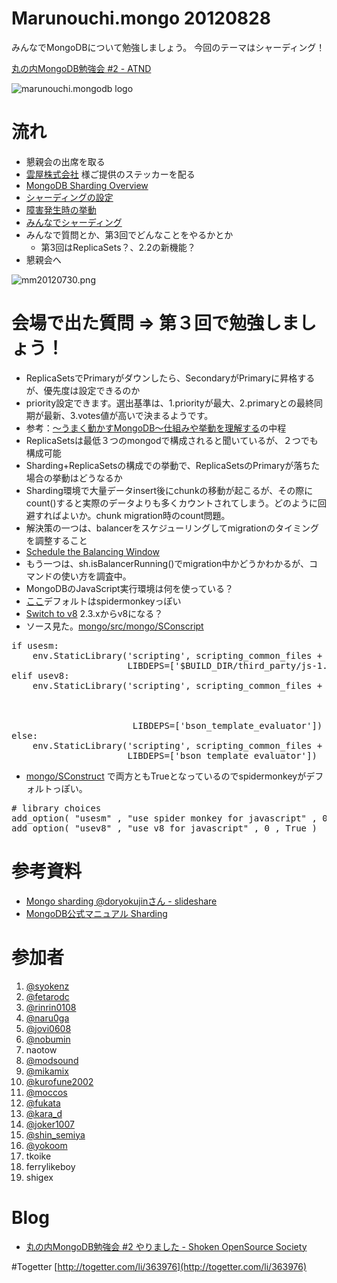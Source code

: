 Marunouchi.mongo 20120828
=================
みんなでMongoDBについて勉強しましょう。
今回のテーマはシャーディング！

[丸の内MongoDB勉強会 #2 - ATND](http://atnd.org/events/31234)

![marunouchi.mongodb logo](http://www.fedc.biz/~fujisaki/img/mongodb_logo.png)


# 流れ
* 懇親会の出席を取る
* [雲屋株式会社](http://kumoya.com/) 様ご提供のステッカーを配る
* [MongoDB Sharding Overview](https://github.com/syokenz/marunouchi-mongodb/tree/master/20120828/syokenz)
* [シャーディングの設定](https://github.com/syokenz/marunouchi-mongodb/tree/master/20120828/syokenz/step01)
* [障害発生時の挙動](https://github.com/syokenz/marunouchi-mongodb/tree/master/20120828/syokenz/step02)
* [みんなでシャーディング](https://github.com/syokenz/marunouchi-mongodb/tree/master/20120828/syokenz/step03)
* みんなで質問とか、第3回でどんなことをやるかとか
  * 第3回はReplicaSets？、2.2の新機能？
* 懇親会へ

![mm20120730.png](http://www.fedc.biz/~fujisaki/img/mm20120828.jpg)

# 会場で出た質問 => 第３回で勉強しましょう！
- ReplicaSetsでPrimaryがダウンしたら、SecondaryがPrimaryに昇格するが、優先度は設定できるのか
 - priority設定できます。選出基準は、1.priorityが最大、2.primaryとの最終同期が最新、3.votes値が高いで決まるようです。
 - 参考：[〜うまく動かすMongoDB〜仕組みや挙動を理解する](http://doryokujin.hatenablog.jp/entry/20110519/1305737343)の中程
- ReplicaSetsは最低３つのmongodで構成されると聞いているが、２つでも構成可能
- Sharding+ReplicaSetsの構成での挙動で、ReplicaSetsのPrimaryが落ちた場合の挙動はどうなるか
- Sharding環境で大量データinsert後にchunkの移動が起こるが、その際にcount()すると実際のデータよりも多くカウントされてしまう。どのように回避すればよいか。chunk migration時のcount問題。
 - 解決策の一つは、balancerをスケジューリングしてmigrationのタイミングを調整すること
 - [Schedule the Balancing Window](http://docs.mongodb.org/manual/administration/sharding/#schedule-the-balancing-window)
 - もう一つは、sh.isBalancerRunning()でmigration中かどうかわかるが、コマンドの使い方を調査中。
- MongoDBのJavaScript実行環境は何を使っている？
 - [ここ](https://groups.google.com/forum/?fromgroups=#!topic/mongodb-user/PHeh_kB6VNY)デフォルトはspidermonkeyっぽい
 - [Switch to v8](https://jira.mongodb.org/browse/SERVER-2407)  2.3.xからv8になる？
 - ソース見た。[mongo/src/mongo/SConscript](https://github.com/mongodb/mongo/blob/master/src/mongo/SConscript)

<pre>
if usesm:
    env.StaticLibrary('scripting', scripting_common_files + ['scripting/engine_spidermonkey.cpp'],
                      LIBDEPS=['$BUILD_DIR/third_party/js-1.7/js', 'bson_template_evaluator'])
elif usev8:
    env.StaticLibrary('scripting', scripting_common_files + ['scripting/engine_v8.cpp',
                                                             'scripting/v8_db.cpp',
                                                             'scripting/v8_utils.cpp',
                                                             'scripting/v8_wrapper.cpp'],
                       LIBDEPS=['bson_template_evaluator'])
else:
    env.StaticLibrary('scripting', scripting_common_files + ['scripting/engine_none.cpp'],
                      LIBDEPS=['bson_template_evaluator'])
</pre>

- [mongo/SConstruct](https://github.com/mongodb/mongo/blob/master/SConstruct) で両方ともTrueとなっているのでspidermonkeyがデフォルトっぽい。

<pre>
# library choices
add_option( "usesm" , "use spider monkey for javascript" , 0 , True )
add_option( "usev8" , "use v8 for javascript" , 0 , True )
</pre>



# 参考資料
* [Mongo sharding @doryokujinさん - slideshare](http://www.slideshare.net/doryokujin/mongo-sharding)  
* [MongoDB公式マニュアル Sharding](http://www.mongodb.org/display/DOCSJP/Sharding)  

# 参加者
1. [@syokenz](http://twitter.com/syokenz)
1. [@fetarodc](http://twitter.com/fetarodc)
1. [@rinrin0108](http://twitter.com/rinrin0108)
1. [@naru0ga](http://twitter.com/naru0ga)
1. [@jovi0608](http://twitter.com/jovi0608)
1. [@nobumin](http://twitter.com/nobumin)
1. naotow
1. [@modsound](http://twitter.com/modsound)
1. [@mikamix](http://twitter.com/mikamix)
1. [@kurofune2002](http://twitter.com/kurofune2002)
1. [@moccos](http://twitter.com/moccos)
1. [@fukata](http://twitter.com/fukata)
1. [@kara_d](http://twitter.com/kara_d)
1. [@joker1007](http://twitter.com/joker1007)
1. [@shin_semiya](http://twitter.com/shin_semiya)
1. [@yokoom](http://twitter.com/yokoom)
1. tkoike
1. ferrylikeboy
1. shigex



# Blog
* [丸の内MongoDB勉強会 #2 やりました - Shoken OpenSource Society](http://shoken.hatenablog.com/entry/2012/08/29/122101)

#Togetter
[http://togetter.com/li/363976](http://togetter.com/li/363976)



